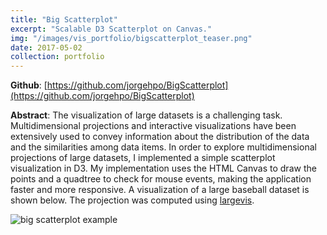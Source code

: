 ```yaml
---
title: "Big Scatterplot"
excerpt: "Scalable D3 Scatterplot on Canvas."
img: "/images/vis_portfolio/bigscatterplot_teaser.png"
date: 2017-05-02
collection: portfolio
---
```


**Github**: [https://github.com/jorgehpo/BigScatterplot](https://github.com/jorgehpo/BigScatterplot)

**Abstract**: The visualization of large datasets is a challenging task. Multidimensional projections and interactive visualizations have been extensively used to convey information about the distribution of the data and the similarities among data items. In order to explore multidimensional projections of large datasets, I implemented a simple scatterplot visualization in D3. My implementation uses the HTML Canvas to draw the points and a quadtree to check for mouse events, making the application faster and more responsive. A visualization of a large baseball dataset is shown below. The projection was computed using [largevis](https://github.com/lferry007/LargeVis).


![big scatterplot example]({{site.url}}/images/vis_portfolio/bigscatterplot_teaser.png)
